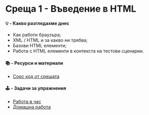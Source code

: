 # Среща 1 - Въведение в HTML

#### 💡 - Какво разгледахме днес
- Как работи браузъра;
- XML / HTML и за какво ни трябва;
- Базови HTML елементи;
- Работа с HTML елементи в контекста на тестови сценарии.

 #### 📚 - Ресурси и материали
<!-- - [Видео от срещата](https://www.youtube.com/watch?v=g_1oYa9ih4k&list=PLyZOguednhL7C1GkRRIMZ7P5d6UQ0cT8D&index=25) -->
- [Сорс код от срещата](./source/)

 #### 🕹️ - Задачи за упражнения
- [Работа в час](./cw/README.md)
- [Домашна работа](./hw/README.md)

